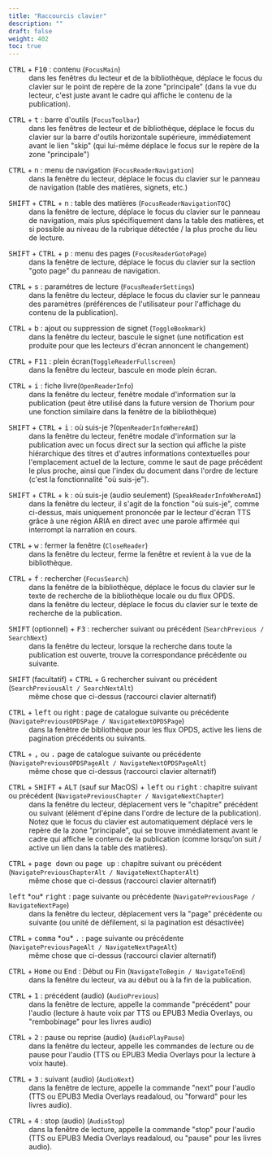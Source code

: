 ```yaml
---
title: "Raccourcis clavier"
description: ""
draft: false
weight: 402
toc: true
---
```

<dl>
    <dt> <kbd>CTRL</kbd> + <kbd>F10</kbd> : contenu (<code>FocusMain</code>) </dt>
        <dd>   dans les fenêtres du lecteur et de la bibliothèque, déplace le focus du clavier sur le point de repère de la zone "principale" (dans la vue du lecteur, c'est juste avant le cadre qui affiche le contenu de la publication).
    </dd>
</dl>
<dl>
    <dt> <kbd>CTRL</kbd> + <kbd>t</kbd> : barre d'outils (<code>FocusToolbar</code>) </dt>
    <dd> dans les fenêtres de lecteur et de bibliothèque, déplace le focus du clavier sur la barre d'outils horizontale supérieure, immédiatement avant le lien "skip" (qui lui-même déplace le focus sur le repère de la zone "principale")
    </dd>
</dl>
<dl>
    <dt> <kbd>CTRL</kbd> + <kbd>n</kbd> : menu de navigation (<code>FocusReaderNavigation</code>) </dt>
    <dd> dans la fenêtre du lecteur, déplace le focus du clavier sur le panneau de navigation (table des matières, signets, etc.)
    </dd>
</dl>
<dl>
    <dt> <kbd>SHIFT</kbd> + <kbd>CTRL</kbd> + <kbd>n</kbd> : table des matières (<code>FocusReaderNavigationTOC</code>) </dt>
    <dd> dans la fenêtre de lecture, déplace le focus du clavier sur le panneau de navigation, mais plus spécifiquement dans la table des matières, et si possible au niveau de la rubrique détectée / la plus proche du lieu de lecture.
    </dd>
</dl>
<dl>
    <dt> <kbd>SHIFT</kbd> + <kbd>CTRL</kbd> + <kbd>p</kbd> : menu des pages (<code>FocusReaderGotoPage</code>) </dt>
    <dd> dans la fenêtre de lecture, déplace le focus du clavier sur la section "goto page" du panneau de navigation.
    </dd>
</dl>
<dl>
    <dt> <kbd>CTRL</kbd> + <kbd>s</kbd> : paramétres de lecture (<code>FocusReaderSettings</code>) </dt>
    <dd> dans la fenêtre du lecteur, déplace le focus du clavier sur le panneau des paramètres (préférences de l'utilisateur pour l'affichage du contenu de la publication).
    </dd>
</dl>
<dl>
    <dt> <kbd>CTRL</kbd> + <kbd>b</kbd> : ajout ou suppression de signet (<code>ToggleBookmark</code>) </dt>
    <dd> dans la fenêtre du lecteur, bascule le signet (une notification est produite pour que les lecteurs d'écran annoncent le changement)
    </dd>
</dl>
<dl>
    <dt> <kbd>CTRL</kbd> + <kbd>F11</kbd> : plein écran(<code>ToggleReaderFullscreen</code>) </dt>
    <dd> dans la fenêtre du lecteur, bascule en mode plein écran.
    </dd>
</dl>
<dl>
    <dt> <kbd>CTRL</kbd> + <kbd>i</kbd> : fiche livre(<code>OpenReaderInfo</code>) </dt>
    <dd> dans la fenêtre du lecteur, fenêtre modale d'information sur la publication (peut être utilisé dans la future version de Thorium pour une fonction similaire dans la fenêtre de la bibliothèque)
    </dd>
</dl>
<dl>
    <dt> <kbd>SHIFT</kbd> + <kbd>CTRL</kbd> + <kbd>i</kbd> : où suis-je ?(<code>OpenReaderInfoWhereAmI</code>) </dt>
    <dd> dans la fenêtre du lecteur, fenêtre modale d'information sur la publication avec un focus direct sur la section qui affiche la piste hiérarchique des titres et d'autres informations contextuelles pour l'emplacement actuel de la lecture, comme le saut de page précédent le plus proche, ainsi que l'index du document dans l'ordre de lecture (c'est la fonctionnalité "où suis-je").
    </dd>
</dl>
<dl>
    <dt> <kbd>SHIFT</kbd> + <kbd>CTRL</kbd> + <kbd>k</kbd> : où suis-je (audio seulement)  (<code>SpeakReaderInfoWhereAmI</code>) </dt>
    <dd> dans la fenêtre du lecteur, il s'agit de la fonction "où suis-je", comme ci-dessus, mais uniquement prononcée par le lecteur d'écran TTS grâce à une région ARIA en direct avec une parole affirmée qui interrompt la narration en cours.
    </dd>
</dl>
<dl>
    <dt> <kbd>CTRL</kbd> + <kbd>w</kbd> : fermer la fenêtre (<code>CloseReader</code>) </dt>
    <dd> dans la fenêtre du lecteur, ferme la fenêtre et revient à la vue de la bibliothèque.
    </dd>
</dl>
<dl>
    <dt> <kbd>CTRL</kbd> + <kbd>f</kbd> : rechercher (<code>FocusSearch</code>) </dt>
    <dd> dans la fenêtre de la bibliothèque, déplace le focus du clavier sur le texte de recherche de la bibliothèque locale ou du flux OPDS.
    </dd>
    <dd> dans la fenêtre du lecteur, déplace le focus du clavier sur le texte de recherche de la publication.
    </dd>
</dl>
<dl>
    <dt> <kbd>SHIFT</kbd> (optionnel) + <kbd>F3</kbd> : rechercher suivant ou précédent (<code>SearchPrevious / SearchNext</code>) </dt>
    <dd> dans la fenêtre du lecteur, lorsque la recherche dans toute la publication est ouverte, trouve la correspondance précédente ou suivante.
    </dd>
</dl>
<dl>
    <dt> <kbd>SHIFT</kbd> (facultatif) + <kbd>CTRL</kbd> + <kbd>G</kbd>  rechercher suivant ou précédent  (<code>SearchPreviousAlt / SearchNextAlt</code>) </dt>
    <dd> même chose que ci-dessus (raccourci clavier alternatif)
    </dd>
</dl>
<dl>
    <dt> <kbd>CTRL</kbd> + <kbd>left</kbd> ou </kbd>right</kbd> : page de catalogue suivante ou précédente (<code>NavigatePreviousOPDSPage / NavigateNextOPDSPage</code>) </dt>
    <dd> dans la fenêtre de bibliothèque pour les flux OPDS, active les liens de pagination précédents ou suivants.
    </dd>
</dl>
<dl>
    <dt> <kbd>CTRL</kbd> + <kbd>,</kbd> ou <kbd>.</kbd> page de catalogue suivante ou précédente  (<code>NavigatePreviousOPDSPageAlt / NavigateNextOPDSPageAlt</code>) </dt>
    <dd> même chose que ci-dessus (raccourci clavier alternatif)
    </dd>
</dl>
<dl>
    <dt> <kbd>CTRL</kbd> + <kbd>SHIFT</kbd> + <kbd>ALT</kbd> (sauf sur MacOS) + <kbd>left</kbd> ou <kbd>right</kbd> : chapitre suivant ou précédent (<code>NavigatePreviousChapter / NavigateNextChapter</code>) </dt>
    <dd> dans la fenêtre du lecteur, déplacement vers le "chapitre" précédent ou suivant (élément d'épine dans l'ordre de lecture de la publication). Notez que le focus du clavier est automatiquement déplacé vers le repère de la zone "principale", qui se trouve immédiatement avant le cadre qui affiche le contenu de la publication (comme lorsqu'on suit / active un lien dans la table des matières).
    </dd>
</dl>
<dl>
    <dt> <kbd>CTRL</kbd> + <kbd>page down</kbd> ou <kbd>page up</kbd>  : chapitre suivant ou précédent  (<code>NavigatePreviousChapterAlt / NavigateNextChapterAlt</code>) </dt>
    <dd> même chose que ci-dessus (raccourci clavier alternatif)
    </dd>
</dl>
<dl>
    <dt> <kbd>left</kbd> *ou* <kbd>right</kbd> : page suivante ou précédente (<code>NavigatePreviousPage / NavigateNextPage</code>) </dt>
    <dd> dans la fenêtre du lecteur, déplacement vers la "page" précédente ou suivante (ou unité de défilement, si la pagination est désactivée)
    </dd>
</dl>
<dl>
    <dt> <kbd>CTRL</kbd> + <kbd>comma</kbd> *ou* <kbd>.</kbd>  : page suivante ou précédente  (<code>NavigatePreviousPageAlt / NavigateNextPageAlt</code>) </dt>
    <dd> même chose que ci-dessus (raccourci clavier alternatif)
    </dd>
</dl>
<dl>
    <dt> <kbd>CTRL</kbd> + <kbd>Home</kbd> ou <kbd>End</kbd> : Début ou Fin (<code>NavigateToBegin / NavigateToEnd</code>) </dt>
    <dd> dans la fenêtre du lecteur, va au début ou à la fin de la publication.
    </dd>
</dl>
<dl>
    <dt> <kbd>CTRL</kbd> + <kbd>1</kbd> : précédent (audio) (<code>AudioPrevious</code>) </dt>
    <dd> dans la fenêtre de lecture, appelle la commande "précédent" pour l'audio (lecture à haute voix par TTS ou EPUB3 Media Overlays, ou "rembobinage" pour les livres audio)
    </dd>
</dl>
<dl>
    <dt> <kbd>CTRL</kbd> + <kbd>2</kbd> : pause ou reprise  (audio) (<code>AudioPlayPause</code>) </dt>
    <dd> dans la fenêtre du lecteur, appelle les commandes de lecture ou de pause pour l'audio (TTS ou EPUB3 Media Overlays pour la lecture à voix haute).
    </dd>
</dl>
<dl>
    <dt> <kbd>CTRL</kbd> + <kbd>3</kbd> : suivant (audio)  (<code>AudioNext</code>) </dt>
    <dd> dans la fenêtre de lecture, appelle la commande "next" pour l'audio (TTS ou EPUB3 Media Overlays readaloud, ou "forward" pour les livres audio).
    </dd>
</dl>
<dl>
    <dt> <kbd>CTRL</kbd> + <kbd>4</kbd> : stop (audio) (<code>AudioStop</code>) </dt>
    <dd> dans la fenêtre de lecture, appelle la commande "stop" pour l'audio (TTS ou EPUB3 Media Overlays readaloud, ou "pause" pour les livres audio).
    </dd>
</dl>